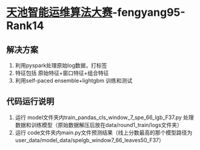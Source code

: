 # [天池智能运维算法大赛](https://tianchi.aliyun.com/competition/entrance/231775/introduction)-fengyang95-Rank14
## 解决方案
1. 利用pyspark处理原始log数据，打标签
2. 特征包括 原始特征+窗口特征+组合特征
3. 利用self-paced ensemble+lightgbm 训练和测试

## 代码运行说明
1. 运行 model文件夹内train_pandas_cls_window_7_spe_66_lgb_F37.py 处理数据和训练模型（原始数据解压后放在data/round1_train/logs文件夹）
2. 运行 code文件夹内main.py文件预测结果（线上分数最高的那个模型路径为user_data/model_data/spelgb_window7_66_leaves50_F37）
